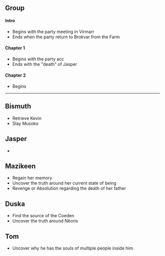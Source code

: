 ## Group
#### Intro
- Begins with the party meeting in Virmarr
- Ends when the party return to Brokvar from the Farm
#### Chapter 1
- Begins with the party acc
- Ends with the "death" of Jasper
#### Chapter 2
- Begins

---
## Bismuth
- Retrieve Kevin
- Slay Musoko

## Jasper
- 

## Mazikeen
- Regain her memory
- Uncover the truth around her current state of being
- Revenge or Absolution regarding the death of her father

## Duska
- Find the source of the Coeden
- Uncover the truth around Nëoris

## Tom
- Uncover why he has the souls of multiple people inside him
